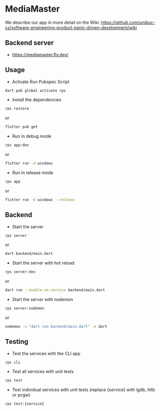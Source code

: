 # MediaMaster

We describe our app in more detail on the Wiki: https://github.com/unibuc-cs/software-engineering-product-panic-driven-development/wiki

## Backend server
- https://mediamaster.fly.dev/

## Usage
- Activate Run Pubspec Script
```bash
dart pub global activate rps
```

- Install the dependencies
```bash
rps restore
```
or
```bash
flutter pub get
```

- Run in debug mode
```bash
rps app:dev
```
or
```bash
flutter run -d windows
```

- Run in release mode
```bash
rps app
```
or
```bash
flutter run -d windows --release
```

## Backend
- Start the server
```bash
rps server
```
or
```bash
dart backend/main.dart
```

- Start the server with hot reload
```bash
rps server:dev
```
or
```bash
dart run --enable-vm-service backend/main.dart
```

- Start the server with nodemon
```bash
rps server:nodemon
```
or
```bash
nodemon -x "dart run backend/main.dart" -e dart
```

## Testing

- Test the services with the CLI app
```bash
rps cli
```

- Test all services with unit tests
```bash
rps test
```

- Test individual services with unit tests (replace {service} with igdb, hltb or pcgw)
```bash
rps test:{service}
```
